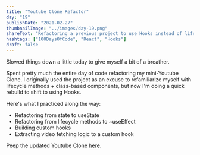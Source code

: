 ```yaml
---
title: "Youtube Clone Refactor"
day: "19"
publishDate: "2021-02-27"
thumbnailImage: "../images/day-19.png"
shareText: "Refactoring a previous project to use Hooks instead of lifecycle methods."
hashtags: ["100DaysOfCode", "React", "Hooks"]
draft: false
---
```


Slowed things down a little today to give myself a bit of a breather.

Spent pretty much the entire day of code refactoring my mini-Youtube Clone. I originally used the project as an excuse to refamiliarize myself with lifecycle methods + class-based components, but now I'm doing a quick rebuild to shift to using Hooks.

Here's what I practiced along the way:

- Refactoring from state to useState
- Refactoring from lifecycle methods to ~useEffect
- Building custom hooks
- Extracting video fetching logic to a custom hook

Peep the updated Youtube Clone <a href="https://tcs-simple-youtube-clone-hooks.netlify.app/" target="_blank" >here</a>.
